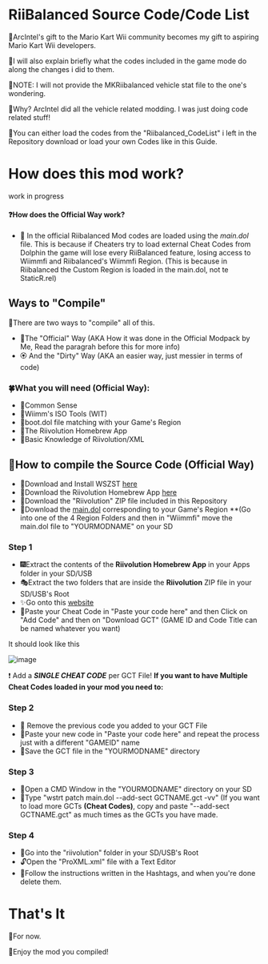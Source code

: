 # RiiBalanced Source Code/Code List

🎁ArcIntel's gift to the Mario Kart Wii community becomes my gift to aspiring Mario Kart Wii developers.

📣I will also explain briefly what the codes included in the game mode do along the changes i did to them.

🎈NOTE: I will not provide the MKRiibalanced vehicle stat file to the one's wondering.

💫Why? ArcIntel did all the vehicle related modding. I was just doing code related stuff!

🎎You can either load the codes from the "Riibalanced_CodeList" i left in the Repository download or load your own Codes like in this Guide.

# How does this mod work?

work in progress

#### ❓How does the Official Way work?
- 🔰 In the official Riibalanced Mod codes are loaded using the *main.dol* file. This is because if Cheaters try to load external Cheat Codes from Dolphin the game will lose every RiiBalanced feature, losing access to Wiimmfi and Riibalanced's Wiimmfi Region. (This is because in Riibalanced the Custom Region is loaded in the main.dol, not te StaticR.rel)

## Ways to "Compile"

🍂There are two ways to "compile" all of this.

- 🌸The "Official" Way (AKA How it was done in the Official Modpack by Me, Read the paragrah before this for more info)
- 🏵 And the "Dirty" Way (AKA an easier way, just messier in terms of code)

### 🍀What you will need (Official Way):

- 🍁Common Sense
- 🌼Wiimm's ISO Tools (WIT)
- 🍃boot.dol file matching with your Game's Region
- 🎡The Riivolution Homebrew App
- 🌵Basic Knowledge of Riivolution/XML

## 🎄How to compile the Source Code (Official Way)

- 🎫Download and Install WSZST [here](https://szs.wiimm.de/download.html)
- 🧨Download the Riivolution Homebrew App [here](https://aerialx.github.io/rvlution.net/riivolution.zip)
- 🎇Download the "Riivolution" ZIP file included in this Repository
- 🎉Download the [main.dol](https://avsys.xyz/wiimmfi.zip) corresponding to your Game's Region **(Go into one of the 4 Region Folders and then in "Wiimmfi" move the main.dol file to "YOURMODNAME" on your SD

### Step 1
- 🎆Extract the contents of the **Riivolution Homebrew App** in your Apps folder in your SD/USB
- 🎭Extract the two folders that are inside the **Riivolution** ZIP file in your SD/USB's Root
- ✨Go onto this [website](https://mariokartwii.com/gct/)
- 🧧Paste your Cheat Code in "Paste your code here" and then Click on "Add Code" and then on "Download GCT" (GAME ID and Code Title can be named whatever you want)

It should look like this 

![image](https://user-images.githubusercontent.com/76232148/192621778-22e65c28-b1b2-4f07-a367-509bbb07bf95.png)

❗ Add a ***SINGLE CHEAT CODE*** per GCT File! **If you want to have Multiple Cheat Codes loaded in your mod you need to:**

### Step 2
- 🧿 Remove the previous code you added to your GCT File
- 🧲Paste your new code in "Paste your code here" and repeat the process just with a different "GAMEID" name
- 👜Save the GCT file in the "YOURMODNAME" directory

### Step 3
- 🧵Open a CMD Window in the "YOURMODNAME" directory on your SD
- 🎨Type "wstrt patch main.dol --add-sect GCTNAME.gct -vv" (If you want to load more GCTs **(Cheat Codes)**, copy and paste "--add-sect GCTNAME.gct" as much times as the GCTs you have made.

### Step 4
- 🥽Go into the "riivolution" folder in your SD/USB's Root
- 🔓Open the "ProXML.xml" file with a Text Editor
- 📗Follow the instructions written in the Hashtags, and when you're done delete them.

# That's It
📍For now.

🎃Enjoy the mod you compiled!
